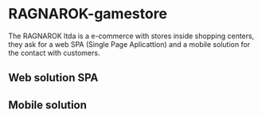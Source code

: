 # RAGNAROK-gamestore

The RAGNAROK ltda is a e-commerce with stores inside shopping centers, they ask for a web SPA (Single Page Aplicattion) and a mobile solution for the contact with customers.


## Web solution SPA

## Mobile solution
